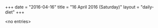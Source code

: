 +++
date = "2016-04-16"
title = "16 April 2016 (Saturday)"
layout = "daily-diet"
+++


\<no entries\>
